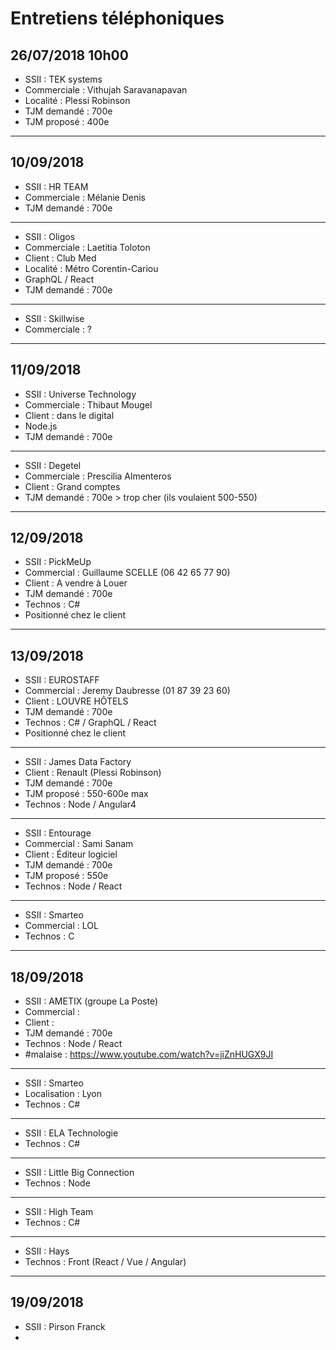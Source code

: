# Entretiens téléphoniques
## 26/07/2018 10h00
- SSII : TEK systems
- Commerciale : Vithujah Saravanapavan
- Localité : Plessi Robinson
- TJM demandé : 700e
- TJM proposé : 400e
------
## 10/09/2018
- SSII : HR TEAM
- Commerciale : Mélanie Denis
- TJM demandé : 700e
------
- SSII : Oligos
- Commerciale : Laetitia Toloton
- Client : Club Med
- Localité : Métro Corentin-Cariou
- GraphQL / React 
- TJM demandé : 700e
------
- SSII : Skillwise
- Commerciale : ?
------
## 11/09/2018
- SSII : Universe Technology
- Commerciale : Thibaut Mougel
- Client : dans le digital
- Node.js
- TJM demandé : 700e
------
- SSII : Degetel
- Commerciale : Prescilia Almenteros
- Client : Grand comptes
- TJM demandé : 700e > trop cher (ils voulaient 500-550)
------
## 12/09/2018
- SSII : PickMeUp
- Commercial : Guillaume SCELLE (06 42 65 77 90)
- Client : A vendre à Louer
- TJM demandé : 700e
- Technos : C#
- Positionné chez le client
------
## 13/09/2018
- SSII : EUROSTAFF
- Commercial : Jeremy Daubresse (01 87 39 23 60)
- Client : LOUVRE HÔTELS
- TJM demandé : 700e
- Technos : C# / GraphQL / React
- Positionné chez le client
------
- SSII : James Data Factory
- Client : Renault (Plessi Robinson)
- TJM demandé : 700e
- TJM proposé : 550-600e max
- Technos : Node / Angular4
------
- SSII : Entourage
- Commercial : Sami Sanam
- Client : Éditeur logiciel
- TJM demandé : 700e
- TJM proposé : 550e
- Technos : Node / React
------
- SSII : Smarteo
- Commercial : LOL
- Technos : C
------
## 18/09/2018
- SSII : AMETIX (groupe La Poste)
- Commercial : 
- Client : 
- TJM demandé : 700e
- Technos : Node / React
- #malaise : https://www.youtube.com/watch?v=jiZnHUGX9JI
----
- SSII : Smarteo
- Localisation : Lyon
- Technos : C#
----
- SSII : ELA Technologie
- Technos : C#
----
- SSII : Little Big Connection
- Technos : Node
----
- SSII : High Team
- Technos : C#
----
- SSII : Hays
- Technos : Front (React / Vue / Angular)
----
## 19/09/2018
- SSII : Pirson Franck
- 